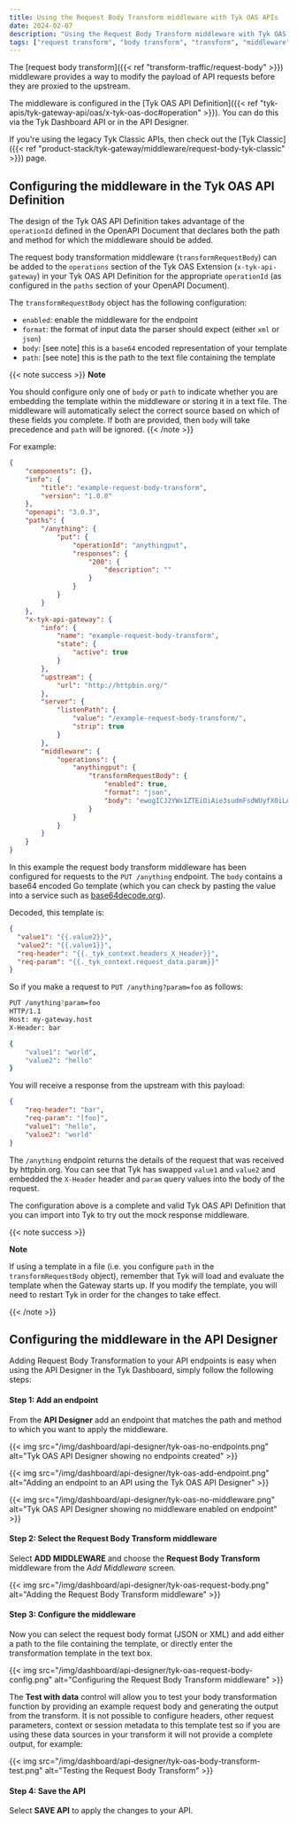 ```yaml
---
title: Using the Request Body Transform middleware with Tyk OAS APIs
date: 2024-02-07
description: "Using the Request Body Transform middleware with Tyk OAS APIs"
tags: ["request transform", "body transform", "transform", "middleware", "per-endpoint", "Tyk OAS", "Tyk OAS API"]
---
```


The [request body transform]({{< ref "transform-traffic/request-body" >}}) middleware provides a way to modify the payload of API requests before they are proxied to the upstream.

The middleware is configured in the [Tyk OAS API Definition]({{< ref "tyk-apis/tyk-gateway-api/oas/x-tyk-oas-doc#operation" >}}). You can do this via the Tyk Dashboard API or in the API Designer.

If you're using the legacy Tyk Classic APIs, then check out the [Tyk Classic]({{< ref "product-stack/tyk-gateway/middleware/request-body-tyk-classic" >}}) page.

## Configuring the middleware in the Tyk OAS API Definition

The design of the Tyk OAS API Definition takes advantage of the `operationId` defined in the OpenAPI Document that declares both the path and method for which the middleware should be added.

The request body transformation middleware (`transformRequestBody`) can be added to the `operations` section of the Tyk OAS Extension (`x-tyk-api-gateway`) in your Tyk OAS API Definition for the appropriate `operationId` (as configured in the `paths` section of your OpenAPI Document).

The `transformRequestBody` object has the following configuration:
- `enabled`: enable the middleware for the endpoint
- `format`: the format of input data the parser should expect (either `xml` or `json`)
- `body`: [see note] this is a `base64` encoded representation of your template
- `path`: [see note] this is the path to the text file containing the template

{{< note success >}}
**Note**  

You should configure only one of `body` or `path` to indicate whether you are embedding the template within the middleware or storing it in a text file. The middleware will automatically select the correct source based on which of these fields you complete. If both are provided, then `body` will take precedence and `path` will be ignored.
{{< /note >}}

For example:
```json {hl_lines=["39-43"],linenos=true, linenostart=1}
{
    "components": {},
    "info": {
        "title": "example-request-body-transform",
        "version": "1.0.0"
    },
    "openapi": "3.0.3",
    "paths": {
        "/anything": {
            "put": {
                "operationId": "anythingput",
                "responses": {
                    "200": {
                        "description": ""
                    }
                }
            }
        }
    },
    "x-tyk-api-gateway": {
        "info": {
            "name": "example-request-body-transform",
            "state": {
                "active": true
            }
        },
        "upstream": {
            "url": "http://httpbin.org/"
        },
        "server": {
            "listenPath": {
                "value": "/example-request-body-transform/",
                "strip": true
            }
        },
        "middleware": {
            "operations": {
                "anythingput": {
                    "transformRequestBody": {
                        "enabled": true,
                        "format": "json",
                        "body": "ewogICJ2YWx1ZTEiOiAie3sudmFsdWUyfX0iLAogICJ2YWx1ZTIiOiAie3sudmFsdWUxfX0iLAogICJyZXEtaGVhZGVyIjogInt7Ll90eWtfY29udGV4dC5oZWFkZXJzX1hfSGVhZGVyfX0iLAogICJyZXEtcGFyYW0iOiAie3suX3R5a19jb250ZXh0LnJlcXVlc3RfZGF0YS5wYXJhbX19Igp9"
                    }
                }
            }
        }
    }
}
```

In this example the request body transform middleware has been configured for  requests to the `PUT /anything` endpoint. The `body` contains a base64 encoded Go template (which you can check by pasting the value into a service such as [base64decode.org](https://www.base64decode.org)).

Decoded, this template is:
```json
{
  "value1": "{{.value2}}",
  "value2": "{{.value1}}",
  "req-header": "{{._tyk_context.headers_X_Header}}",
  "req-param": "{{._tyk_context.request_data.param}}"
}
```

So if you make a request to `PUT /anything?param=foo` as follows:
```bash
PUT /anything?param=foo
HTTP/1.1
Host: my-gateway.host
X-Header: bar

{
    "value1": "world",
    "value2": "hello"
}
```

You will receive a response from the upstream with this payload: 
```json
{
    "req-header": "bar",
    "req-param": "[foo]",
    "value1": "hello",
    "value2": "world"
}
```

The `/anything` endpoint returns the details of the request that was received by httpbin.org. You can see that Tyk has swapped `value1` and `value2` and embedded the `X-Header` header and `param` query values into the body of the request.

The configuration above is a complete and valid Tyk OAS API Definition that you can import into Tyk to try out the mock response middleware.

{{< note success >}}

**Note**  

If using a template in a file (i.e. you configure `path` in the `transformRequestBody` object), remember that Tyk will load and evaluate the template when the Gateway starts up. If you modify the template, you will need to restart Tyk in order for the changes to take effect.

{{< /note >}}

## Configuring the middleware in the API Designer

Adding Request Body Transformation to your API endpoints is easy when using the API Designer in the Tyk Dashboard, simply follow the following steps:

#### Step 1: Add an endpoint

From the **API Designer** add an endpoint that matches the path and method to which you want to apply the middleware.

{{< img src="/img/dashboard/api-designer/tyk-oas-no-endpoints.png" alt="Tyk OAS API Designer showing no endpoints created" >}}

{{< img src="/img/dashboard/api-designer/tyk-oas-add-endpoint.png" alt="Adding an endpoint to an API using the Tyk OAS API Designer" >}}

{{< img src="/img/dashboard/api-designer/tyk-oas-no-middleware.png" alt="Tyk OAS API Designer showing no middleware enabled on endpoint" >}}

#### Step 2: Select the Request Body Transform middleware

Select **ADD MIDDLEWARE** and choose the **Request Body Transform** middleware from the *Add Middleware* screen.

{{< img src="/img/dashboard/api-designer/tyk-oas-request-body.png" alt="Adding the Request Body Transform middleware" >}}

#### Step 3: Configure the middleware

Now you can select the request body format (JSON or XML) and add either a path to the file containing the template, or directly enter the transformation template in the text box.

{{< img src="/img/dashboard/api-designer/tyk-oas-request-body-config.png" alt="Configuring the Request Body Transform middleware" >}}

The **Test with data** control will allow you to test your body transformation function by providing an example request body and generating the output from the transform. It is not possible to configure headers, other request parameters, context or session metadata to this template test so if you are using these data sources in your transform it will not provide a complete output, for example:

{{< img src="/img/dashboard/api-designer/tyk-oas-body-transform-test.png" alt="Testing the Request Body Transform" >}}

#### Step 4: Save the API

Select **SAVE API** to apply the changes to your API.
